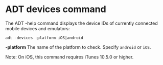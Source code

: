 # ADT devices command

<div>

The ADT -help command displays the device IDs of currently connected mobile
devices and emulators:

    adt -devices -platform iOS|android

**-platform** The name of the platform to check. Specify `android` or `iOS`.

<div>

Note: On iOS, this command requires iTunes 10.5.0 or higher.

</div>

</div>

<div>

<div>



</div>

</div>

